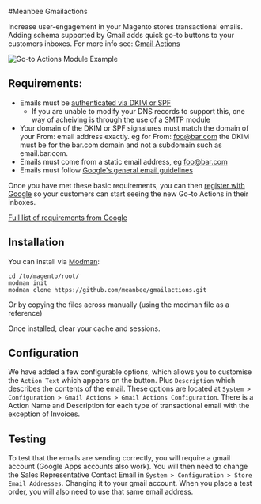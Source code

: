 #Meanbee Gmailactions

Increase user-engagement in your Magento stores transactional emails. Adding schema supported by Gmail adds quick go-to buttons to your customers inboxes. For more info see: [Gmail Actions](https://developers.google.com/gmail/actions/)

![Go-to Actions Module Example](http://cl.ly/image/3d170G1c3E1x/Screenshot%202014-01-29%2015.58.14.png)

## Requirements:

- Emails must be [authenticated via DKIM or SPF](https://support.google.com/mail/answer/180707?hl=en)
	- If you are unable to modify your DNS records to support this, one way of acheiving is through the use of a SMTP module
- Your domain of the DKIM or SPF signatures must match the domain of your From: email address exactly. eg for From: foo@bar.com the DKIM must be for the bar.com domain and not a subdomain such as email.bar.com.
- Emails must come from a static email address, eg foo@bar.com
- Emails must follow [Google's general email guidelines](https://support.google.com/mail/answer/81126?hl=en)


Once you have met these basic requirements, you can then [register with Google](https://developers.google.com/gmail/actions/registering-with-google) so your customers can start seeing the new Go-to Actions in their inboxes.


[Full list of requirements from Google](https://developers.google.com/gmail/actions/registering-with-google)


## Installation

You can install via [Modman](https://github.com/colinmollenhour/modman):

	cd /to/magento/root/
	modman init
	modman clone https://github.com/meanbee/gmailactions.git

Or by copying the files across manually (using the modman file as a reference)

Once installed, clear your cache and sessions.

## Configuration

We have added a few configurable options, which allows you to customise the `Action Text` which appears on the button. Plus `Description` which describes the contents of the email. These options are located at `System > Configuration > Gmail Actions > Gmail Actions Configuration`. There is a Action Name and Description for each type of transactional email with the exception of Invoices.

## Testing

To test that the emails are sending correctly, you will require a gmail account (Google Apps accounts also work). You will then need to change the Sales Representative Contact Email in `System > Configuration > Store Email Addresses`. Changing it to your gmail account. When you place a test order, you will also need to use that same email address.
